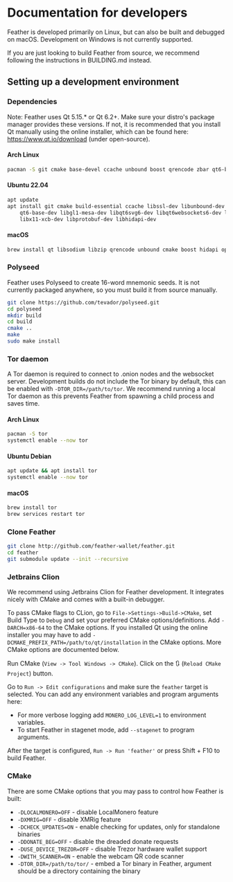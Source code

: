 # Documentation for developers

Feather is developed primarily on Linux, but can also be built and debugged on macOS. Development on Windows is not 
currently supported. 

If you are just looking to build Feather from source, we recommend following the instructions in BUILDING.md instead.

## Setting up a development environment

### Dependencies

Note: Feather uses Qt 5.15.* or Qt 6.2+. Make sure your distro's package manager provides these versions. 
If not, it is recommended that you install Qt manually using the online installer, which can be found here:
https://www.qt.io/download (under open-source).

#### Arch Linux

```bash
pacman -S git cmake base-devel ccache unbound boost qrencode zbar qt6-base qt6-svg qt6-websockets libzip hidapi protobuf
```

#### Ubuntu 22.04

```bash
apt update
apt install git cmake build-essential ccache libssl-dev libunbound-dev libboost-all-dev libqrencode-dev libzbar-dev \
    qt6-base-dev libgl1-mesa-dev libqt6svg6-dev libqt6websockets6-dev libzip-dev libsodium-dev libgcrypt-dev \
    libx11-xcb-dev libprotobuf-dev libhidapi-dev
```

#### macOS

```bash
brew install qt libsodium libzip qrencode unbound cmake boost hidapi openssl expat libunwind-headers protobuf pkgconfig zbar
```

### Polyseed

Feather uses Polyseed to create 16-word mnemonic seeds. It is not currently packaged anywhere, so you must build it 
from source manually.

```bash
git clone https://github.com/tevador/polyseed.git
cd polyseed
mkdir build
cd build
cmake ..
make
sudo make install
```

### Tor daemon

A Tor daemon is required to connect to .onion nodes and the websocket server. Development builds do not include 
the Tor binary by default, this can be enabled with `-DTOR_DIR=/path/to/tor`. We recommend running a local Tor daemon 
as this prevents Feather from spawning a child process and saves time.

#### Arch Linux

```bash
pacman -S tor
systemctl enable --now tor
```

#### Ubuntu Debian

```bash
apt update && apt install tor
systemctl enable --now tor
```

#### macOS

```bash
brew install tor
brew services restart tor
```

### Clone Feather

```bash
git clone http://github.com/feather-wallet/feather.git
cd feather
git submodule update --init --recursive
```

### Jetbrains Clion

We recommend using Jetbrains Clion for Feather development. It integrates nicely with CMake and comes with a built-in
debugger. 

To pass CMake flags to CLion, go to `File->Settings->Build->CMake`, set Build Type to `Debug` and set your
preferred CMake options/definitions. Add `-DARCH=x86-64` to the CMake options. If you installed Qt using the online 
installer you may have to add `-DCMAKE_PREFIX_PATH=/path/to/qt/installation` in the CMake options. More CMake options
are documented below.

Run CMake (`View -> Tool Windows -> CMake`). Click on the 🔃 (`Reload CMake Project`) button.

Go to `Run -> Edit configurations` and make sure the `feather` target is selected. 
You can add any environment variables and program arguments here:

- For more verbose logging add `MONERO_LOG_LEVEL=1` to environment variables.
- To start Feather in stagenet mode, add `--stagenet` to program arguments. 

After the target is configured, `Run -> Run 'feather'` or press Shift + F10 to build Feather.

### CMake

There are some CMake options that you may pass to control how Feather is built:

- `-DLOCALMONERO=OFF` - disable LocalMonero feature
- `-DXMRIG=OFF` - disable XMRig feature
- `-DCHECK_UPDATES=ON` - enable checking for updates, only for standalone binaries
- `-DDONATE_BEG=OFF` - disable the dreaded donate requests
- `-DUSE_DEVICE_TREZOR=OFF` - disable Trezor hardware wallet support
- `-DWITH_SCANNER=ON` - enable the webcam QR code scanner
- `-DTOR_DIR=/path/to/tor/` - embed a Tor binary in Feather, argument should be a directory containing the binary
